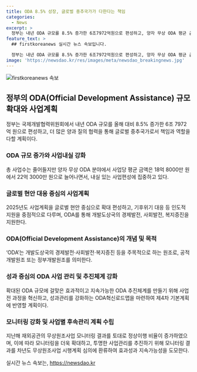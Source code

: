 ```yaml
---
title: ODA 8.5% 성장, 글로벌 중추국가가 다한다는 책임
categories:
  - News
excerpt: >
  정부는 내년 ODA 규모를 8.5% 증가한 6조7972억원으로 편성하고, 양자 무상 ODA 평균 금액을 22억3000만원으로 확대한다. 이를 통해 글로벌 중추국가로서 책임과 역할을 다해 나갈 계획이며, ODA혁신로드맵을 마련하여 지속가능한 ODA 추진체계를 만들어간다. 또한, 사업의 효과성과 지속가능성을 도모하기 위해 모니터링을 확대·강화하고, 사업계획은 최종 확정을 거쳐 진행된다.
feature_text: >
  ## firstkoreanews 실시간 뉴스 속보입니다.

  정부는 내년 ODA 규모를 8.5% 증가한 6조7972억원으로 편성하고, 양자 무상 ODA 평균 금액을 22억3000만원으로 확대한다. 이를 통해 글로벌 중추국가로서 책임과 역할을 다해 나갈 계획이며, ODA혁신로드맵을 마련하여 지속가능한 ODA 추진체계를 만들어간다. 또한, 사업의 효과성과 지속가능성을 도모하기 위해 모니터링을 확대·강화하고, 사업계획은 최종 확정을 거쳐 진행된다.
image: 'https://newsdao.kr/res/images/meta/newsdao_breakingnews.jpg'
---
```


<p><img src="https://newsdao.kr/res/images/meta/newsdao_breakingnews.jpg" alt="firstkoreanews 속보" /></p>

<h2 data-ke-size="size26">정부의 ODA(Official Development Assistance) 규모 확대와 사업계획</h2>

<p data-ke-size="size16">정부는 국제개발협력위원회에서 내년 ODA 규모를 올해 대비 8.5% 증가한 6조 7972억 원으로 편성하고, 더 많은 양과 질의 협력을 통해 글로벌 중추국가로서 책임과 역할을 다할 계획이다.</p>

<h3>ODA 규모 증가와 사업내실 강화</h3>

<p data-ke-size="size16">총 사업수는 줄어들지만 양자 무상 ODA 분야에서 사업당 평균 금액은 18억 8000만 원에서 22억 3000만 원으로 늘어나면서, 내실 있는 사업편성에 집중하고 있다.</p>

<h3>글로벌 현안 대응 중심의 사업계획</h3>

<p data-ke-size="size16">2025년도 사업계획을 글로벌 현안 중심으로 확대 편성하고, 기후위기 대응 등 인도적 지원을 중점적으로 다루며, ODA를 통해 개발도상국의 경제발전, 사회발전, 복지증진을 지원한다.</p>

<h3>ODA(Official Development Assistance)의 개념 및 목적</h3>

<p data-ke-size="size16">‘ODA’는 개발도상국의 경제발전·사회발전·복지증진 등을 주목적으로 하는 원조로, 공적개발원조 또는 정부개발원조를 의미한다.</p>

<h3>성과 중심의 ODA 사업 관리 및 추진체계 강화</h3>

<p data-ke-size="size16">확대된 ODA 규모에 걸맞은 효과적이고 지속가능한 ODA 추진체계를 만들기 위해 사업 전 과정을 혁신하고, 성과관리를 강화하는 ODA혁신로드맵을 마련하여 제4차 기본계획에 반영할 계획이다.</p>

<h3>모니터링 강화 및 사업별 후속관리 계획 수립</h3>

<p data-ke-size="size16">지난해 재외공관의 무상원조사업 모니터링 결과를 토대로 정상이행 비율이 증가하였으며, 이에 따라 모니터링을 더욱 확대하고, 투명한 사업관리를 추진하기 위해 모니터링 결과를 차년도 무상원조사업 시행계획 심의에 환류하여 효과성과 지속가능성을 도모한다.</p>
실시간 뉴스 속보는, <a href="https://newsdao.kr" rel="dofollow">https://newsdao.kr</a>


